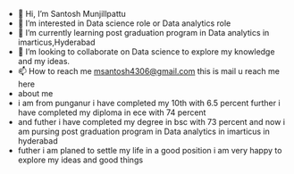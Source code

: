 - 👋 Hi, I’m Santosh Munjillpattu
- 👀 I’m interested in Data science role or Data analytics role 
- 🌱 I’m currently learning post graduation program in Data analytics in imarticus,Hyderabad
- 💞️ I’m looking to collaborate on  Data science to explore my knowledge and my ideas.
- 📫 How to reach me msantosh4306@gmail.com this is mail u reach me here 
-  about me 
-  i am from punganur i have completed my 10th  with 6.5 percent further i have completed my diploma in ece with 74 percent  
-  and futher i have  completed my degree in bsc with 73 percent and now i am pursing post graduation program in Data analytics in imarticus in hyderabad
-  futher i am planed to settle  my life in a good position i am very happy to explore my ideas and good things

<!---
Santosh4306/Santosh4306 is a ✨ special ✨ repository because its `README.md` (this file) appears on your GitHub profile.
You can click the Preview link to take a look at your changes.
--->
